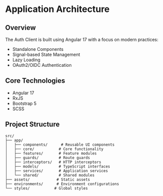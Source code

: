 # Application Architecture

## Overview

The Auth Client is built using Angular 17 with a focus on modern practices:

- Standalone Components
- Signal-based State Management
- Lazy Loading
- OAuth2/OIDC Authentication

## Core Technologies

- Angular 17
- RxJS
- Bootstrap 5
- SCSS

## Project Structure

```
src/
├── app/
│   ├── components/      # Reusable UI components
│   ├── core/           # Core functionality
│   ├── features/       # Feature modules
│   ├── guards/         # Route guards
│   ├── interceptors/   # HTTP interceptors
│   ├── models/         # TypeScript interfaces
│   ├── services/       # Application services
│   └── shared/         # Shared modules
├── assets/            # Static assets
├── environments/      # Environment configurations
└── styles/           # Global styles
```